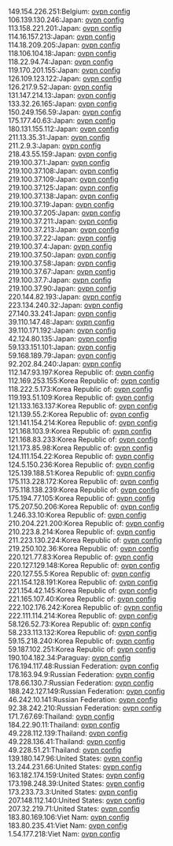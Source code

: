 149.154.226.251:Belgium: [ovpn config](vpn/149_154_226_251.ovpn)  
106.139.130.246:Japan: [ovpn config](vpn/106_139_130_246.ovpn)  
113.158.221.201:Japan: [ovpn config](vpn/113_158_221_201.ovpn)  
114.16.157.213:Japan: [ovpn config](vpn/114_16_157_213.ovpn)  
114.18.209.205:Japan: [ovpn config](vpn/114_18_209_205.ovpn)  
118.106.104.18:Japan: [ovpn config](vpn/118_106_104_18.ovpn)  
118.22.94.74:Japan: [ovpn config](vpn/118_22_94_74.ovpn)  
119.170.201.155:Japan: [ovpn config](vpn/119_170_201_155.ovpn)  
126.109.123.122:Japan: [ovpn config](vpn/126_109_123_122.ovpn)  
126.217.9.52:Japan: [ovpn config](vpn/126_217_9_52.ovpn)  
131.147.214.13:Japan: [ovpn config](vpn/131_147_214_13.ovpn)  
133.32.26.165:Japan: [ovpn config](vpn/133_32_26_165.ovpn)  
150.249.156.59:Japan: [ovpn config](vpn/150_249_156_59.ovpn)  
175.177.40.63:Japan: [ovpn config](vpn/175_177_40_63.ovpn)  
180.131.155.112:Japan: [ovpn config](vpn/180_131_155_112.ovpn)  
211.13.35.31:Japan: [ovpn config](vpn/211_13_35_31.ovpn)  
211.2.9.3:Japan: [ovpn config](vpn/211_2_9_3.ovpn)  
218.43.55.159:Japan: [ovpn config](vpn/218_43_55_159.ovpn)  
219.100.37.1:Japan: [ovpn config](vpn/219_100_37_1.ovpn)  
219.100.37.108:Japan: [ovpn config](vpn/219_100_37_108.ovpn)  
219.100.37.109:Japan: [ovpn config](vpn/219_100_37_109.ovpn)  
219.100.37.125:Japan: [ovpn config](vpn/219_100_37_125.ovpn)  
219.100.37.138:Japan: [ovpn config](vpn/219_100_37_138.ovpn)  
219.100.37.19:Japan: [ovpn config](vpn/219_100_37_19.ovpn)  
219.100.37.205:Japan: [ovpn config](vpn/219_100_37_205.ovpn)  
219.100.37.211:Japan: [ovpn config](vpn/219_100_37_211.ovpn)  
219.100.37.213:Japan: [ovpn config](vpn/219_100_37_213.ovpn)  
219.100.37.22:Japan: [ovpn config](vpn/219_100_37_22.ovpn)  
219.100.37.4:Japan: [ovpn config](vpn/219_100_37_4.ovpn)  
219.100.37.50:Japan: [ovpn config](vpn/219_100_37_50.ovpn)  
219.100.37.58:Japan: [ovpn config](vpn/219_100_37_58.ovpn)  
219.100.37.67:Japan: [ovpn config](vpn/219_100_37_67.ovpn)  
219.100.37.7:Japan: [ovpn config](vpn/219_100_37_7.ovpn)  
219.100.37.90:Japan: [ovpn config](vpn/219_100_37_90.ovpn)  
220.144.82.193:Japan: [ovpn config](vpn/220_144_82_193.ovpn)  
223.134.240.32:Japan: [ovpn config](vpn/223_134_240_32.ovpn)  
27.140.33.241:Japan: [ovpn config](vpn/27_140_33_241.ovpn)  
39.110.147.48:Japan: [ovpn config](vpn/39_110_147_48.ovpn)  
39.110.171.192:Japan: [ovpn config](vpn/39_110_171_192.ovpn)  
42.124.80.135:Japan: [ovpn config](vpn/42_124_80_135.ovpn)  
59.133.151.101:Japan: [ovpn config](vpn/59_133_151_101.ovpn)  
59.168.189.79:Japan: [ovpn config](vpn/59_168_189_79.ovpn)  
92.202.84.240:Japan: [ovpn config](vpn/92_202_84_240.ovpn)  
112.147.93.197:Korea Republic of: [ovpn config](vpn/112_147_93_197.ovpn)  
112.169.253.155:Korea Republic of: [ovpn config](vpn/112_169_253_155.ovpn)  
118.222.5.173:Korea Republic of: [ovpn config](vpn/118_222_5_173.ovpn)  
119.193.51.109:Korea Republic of: [ovpn config](vpn/119_193_51_109.ovpn)  
121.133.163.137:Korea Republic of: [ovpn config](vpn/121_133_163_137.ovpn)  
121.139.55.2:Korea Republic of: [ovpn config](vpn/121_139_55_2.ovpn)  
121.141.154.214:Korea Republic of: [ovpn config](vpn/121_141_154_214.ovpn)  
121.168.103.9:Korea Republic of: [ovpn config](vpn/121_168_103_9.ovpn)  
121.168.83.233:Korea Republic of: [ovpn config](vpn/121_168_83_233.ovpn)  
121.173.85.98:Korea Republic of: [ovpn config](vpn/121_173_85_98.ovpn)  
124.111.154.22:Korea Republic of: [ovpn config](vpn/124_111_154_22.ovpn)  
124.5.150.236:Korea Republic of: [ovpn config](vpn/124_5_150_236.ovpn)  
125.139.188.51:Korea Republic of: [ovpn config](vpn/125_139_188_51.ovpn)  
175.113.228.172:Korea Republic of: [ovpn config](vpn/175_113_228_172.ovpn)  
175.118.138.239:Korea Republic of: [ovpn config](vpn/175_118_138_239.ovpn)  
175.194.77.105:Korea Republic of: [ovpn config](vpn/175_194_77_105.ovpn)  
175.207.50.206:Korea Republic of: [ovpn config](vpn/175_207_50_206.ovpn)  
1.246.33.10:Korea Republic of: [ovpn config](vpn/1_246_33_10.ovpn)  
210.204.221.200:Korea Republic of: [ovpn config](vpn/210_204_221_200.ovpn)  
210.223.8.214:Korea Republic of: [ovpn config](vpn/210_223_8_214.ovpn)  
211.223.130.224:Korea Republic of: [ovpn config](vpn/211_223_130_224.ovpn)  
219.250.102.36:Korea Republic of: [ovpn config](vpn/219_250_102_36.ovpn)  
220.121.77.83:Korea Republic of: [ovpn config](vpn/220_121_77_83.ovpn)  
220.127.129.148:Korea Republic of: [ovpn config](vpn/220_127_129_148.ovpn)  
220.127.55.5:Korea Republic of: [ovpn config](vpn/220_127_55_5.ovpn)  
221.154.128.191:Korea Republic of: [ovpn config](vpn/221_154_128_191.ovpn)  
221.154.42.145:Korea Republic of: [ovpn config](vpn/221_154_42_145.ovpn)  
221.165.107.40:Korea Republic of: [ovpn config](vpn/221_165_107_40.ovpn)  
222.102.176.242:Korea Republic of: [ovpn config](vpn/222_102_176_242.ovpn)  
222.111.114.214:Korea Republic of: [ovpn config](vpn/222_111_114_214.ovpn)  
58.126.52.73:Korea Republic of: [ovpn config](vpn/58_126_52_73.ovpn)  
58.233.113.132:Korea Republic of: [ovpn config](vpn/58_233_113_132.ovpn)  
59.15.218.240:Korea Republic of: [ovpn config](vpn/59_15_218_240.ovpn)  
59.187.102.251:Korea Republic of: [ovpn config](vpn/59_187_102_251.ovpn)  
190.104.182.34:Paraguay: [ovpn config](vpn/190_104_182_34.ovpn)  
176.194.117.48:Russian Federation: [ovpn config](vpn/176_194_117_48.ovpn)  
178.163.94.9:Russian Federation: [ovpn config](vpn/178_163_94_9.ovpn)  
178.66.130.7:Russian Federation: [ovpn config](vpn/178_66_130_7.ovpn)  
188.242.127.149:Russian Federation: [ovpn config](vpn/188_242_127_149.ovpn)  
46.242.10.141:Russian Federation: [ovpn config](vpn/46_242_10_141.ovpn)  
92.38.242.210:Russian Federation: [ovpn config](vpn/92_38_242_210.ovpn)  
171.7.67.69:Thailand: [ovpn config](vpn/171_7_67_69.ovpn)  
184.22.90.11:Thailand: [ovpn config](vpn/184_22_90_11.ovpn)  
49.228.112.139:Thailand: [ovpn config](vpn/49_228_112_139.ovpn)  
49.228.136.41:Thailand: [ovpn config](vpn/49_228_136_41.ovpn)  
49.228.51.21:Thailand: [ovpn config](vpn/49_228_51_21.ovpn)  
139.180.147.96:United States: [ovpn config](vpn/139_180_147_96.ovpn)  
13.244.231.66:United States: [ovpn config](vpn/13_244_231_66.ovpn)  
163.182.174.159:United States: [ovpn config](vpn/163_182_174_159.ovpn)  
173.198.248.39:United States: [ovpn config](vpn/173_198_248_39.ovpn)  
173.233.73.3:United States: [ovpn config](vpn/173_233_73_3.ovpn)  
207.148.112.140:United States: [ovpn config](vpn/207_148_112_140.ovpn)  
207.32.219.71:United States: [ovpn config](vpn/207_32_219_71.ovpn)  
183.80.169.106:Viet Nam: [ovpn config](vpn/183_80_169_106.ovpn)  
183.80.235.41:Viet Nam: [ovpn config](vpn/183_80_235_41.ovpn)  
1.54.177.218:Viet Nam: [ovpn config](vpn/1_54_177_218.ovpn)  
